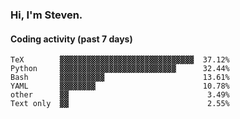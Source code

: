 ### Hi, I'm Steven.

#### Coding activity (past 7 days)
```
TeX        ▓▓▓▓▓▓▓▓▓▓▓▓▓▓▓▓▓▓▓▓▓▓▓▓▓▓▓▓▓▓  37.12%
Python     ▓▓▓▓▓▓▓▓▓▓▓▓▓▓▓▓▓▓▓▓▓▓▓▓▓▓      32.44%
Bash       ▓▓▓▓▓▓▓▓▓▓                      13.61%
YAML       ▓▓▓▓▓▓▓▓                        10.78%
other      ▓▓                               3.49%
Text only  ▓▓                               2.55%
```
